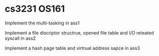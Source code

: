 # cs3231 OS161 
Implement the multi-tasking in ass1

Implement a file discriptor structrue, opened file table and I/O releated syscall in ass2

Implement a hash page table and virtrual address sapce in ass3
